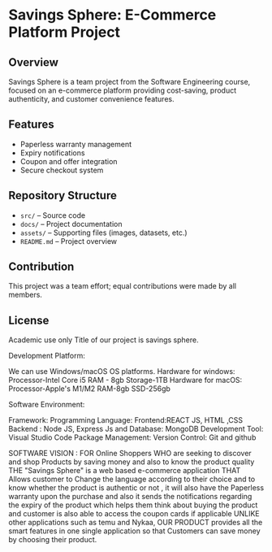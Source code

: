 # Savings Sphere: E-Commerce Platform Project

## Overview
Savings Sphere is a team project from the Software Engineering course, focused on an e-commerce platform providing cost-saving, product authenticity, and customer convenience features.

## Features
- Paperless warranty management  
- Expiry notifications  
- Coupon and offer integration  
- Secure checkout system

## Repository Structure
- `src/` – Source code  
- `docs/` – Project documentation  
- `assets/` – Supporting files (images, datasets, etc.)  
- `README.md` – Project overview

## Contribution
This project was a team effort; equal contributions were made by all members.

## License
Academic use only
Title of our project is savings sphere.

Development Platform:

We can use Windows/macOS OS platforms. Hardware for windows: Processor-Intel Core i5 RAM - 8gb Storage-1TB Hardware for macOS: Processor-Apple's M1/M2 RAM-8gb SSD-256gb

Software Environment:

Framework: 
Programming Language: 
Frontend:REACT JS, HTML ,CSS
Backend : Node JS, Express Js and Database: MongoDB
Development Tool: Visual Studio Code Package Management: Version Control: Git and github

SOFTWARE VISION :  FOR Online Shoppers WHO are seeking to discover and shop Products by saving money and also to know the product quality THE "Savings Sphere" is a web based e-commerce application THAT Allows customer to Change the language according to their choice and to know whether the product is authentic or not , it will also have the Paperless warranty upon the purchase and also it sends the notifications regarding the expiry of the product which helps them think about buying the product and customer is also able to access the coupon cards if applicable UNLIKE other applications such as temu and Nykaa, OUR PRODUCT provides all the smart features in one single application so that Customers can save money by choosing their product.
